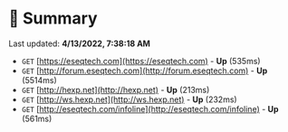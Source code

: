 # 📖 Summary
Last updated: **4/13/2022, 7:38:18 AM**

- `GET` [https://eseqtech.com](https://eseqtech.com) - **Up** (535ms)
- `GET` [http://forum.eseqtech.com](http://forum.eseqtech.com) - **Up** (5514ms)
- `GET` [http://hexp.net](http://hexp.net) - **Up** (213ms)
- `GET` [http://ws.hexp.net](http://ws.hexp.net) - **Up** (232ms)
- `GET` [http://eseqtech.com/infoline](http://eseqtech.com/infoline) - **Up** (561ms)
